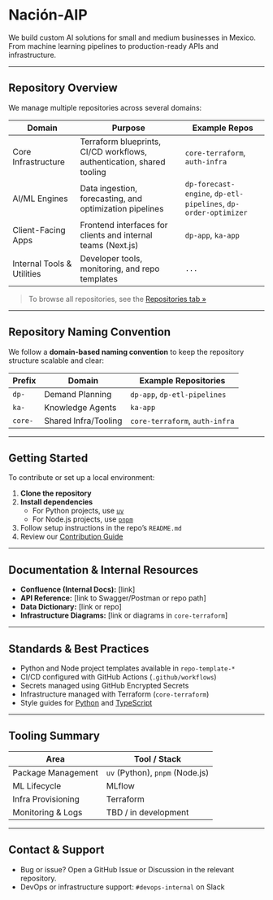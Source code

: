 # Nación-AIP

We build custom AI solutions for small and medium businesses in Mexico.  
From machine learning pipelines to production-ready APIs and infrastructure.

---

## Repository Overview

We manage multiple repositories across several domains:

| Domain                   | Purpose                                                              | Example Repos                                 |
|--------------------------|----------------------------------------------------------------------|-----------------------------------------------|
| Core Infrastructure      | Terraform blueprints, CI/CD workflows, authentication, shared tooling| `core-terraform`, `auth-infra`                |
| AI/ML Engines            | Data ingestion, forecasting, and optimization pipelines              | `dp-forecast-engine`, `dp-etl-pipelines`, `dp-order-optimizer` |
| Client-Facing Apps       | Frontend interfaces for clients and internal teams (Next.js)         | `dp-app`, `ka-app`                            |
| Internal Tools & Utilities | Developer tools, monitoring, and repo templates                   | `...`       |

> To browse all repositories, see the [Repositories tab »](https://github.com/orgs/Nacion-AIP/repositories)

---

## Repository Naming Convention

We follow a **domain-based naming convention** to keep the repository structure scalable and clear:

| Prefix   | Domain               | Example Repositories               |
|----------|----------------------|------------------------------------|
| `dp-`    | Demand Planning       | `dp-app`, `dp-etl-pipelines`       |
| `ka-`    | Knowledge Agents      | `ka-app`                           |
| `core-`  | Shared Infra/Tooling  | `core-terraform`, `auth-infra`     |

---

## Getting Started

To contribute or set up a local environment:

1. **Clone the repository**
2. **Install dependencies**
   - For Python projects, use [`uv`](https://github.com/astral-sh/uv)
   - For Node.js projects, use [`pnpm`](https://pnpm.io/)
3. Follow setup instructions in the repo’s `README.md`
4. Review our [Contribution Guide](https://github.com/Nacion-AIP/.github/blob/main/CONTRIBUTING.md)

---

## Documentation & Internal Resources

- **Confluence (Internal Docs):** [link]
- **API Reference:** [link to Swagger/Postman or repo path]
- **Data Dictionary:** [link or repo]
- **Infrastructure Diagrams:** [link or diagrams in `core-terraform`]

---

## Standards & Best Practices

- Python and Node project templates available in `repo-template-*`
- CI/CD configured with GitHub Actions (`.github/workflows`)
- Secrets managed using GitHub Encrypted Secrets
- Infrastructure managed with Terraform (`core-terraform`)
- Style guides for [Python](https://link-to-python-style-guide) and [TypeScript](https://link-to-ts-style-guide)

---

## Tooling Summary

| Area              | Tool / Stack                      |
|-------------------|-----------------------------------|
| Package Management| `uv` (Python), `pnpm` (Node.js)   |
| ML Lifecycle      | MLflow                            |
| Infra Provisioning| Terraform                         |
| Monitoring & Logs | TBD / in development              |

---

## Contact & Support

- Bug or issue? Open a GitHub Issue or Discussion in the relevant repository.
- DevOps or infrastructure support: `#devops-internal` on Slack
